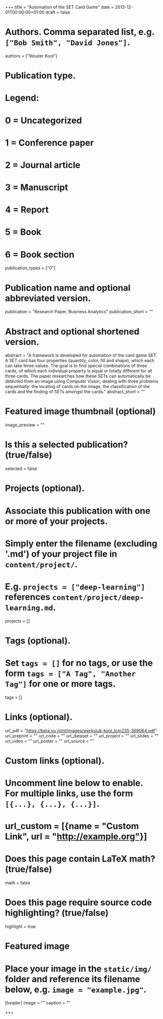 +++
title = "Automation of the SET Card Game"
date = 2013-12-01T00:00:00+01:00
draft = false

# Authors. Comma separated list, e.g. `["Bob Smith", "David Jones"]`.
authors = ["Wouter Kool"]

# Publication type.
# Legend:
# 0 = Uncategorized
# 1 = Conference paper
# 2 = Journal article
# 3 = Manuscript
# 4 = Report
# 5 = Book
# 6 = Book section
publication_types = ["0"]

# Publication name and optional abbreviated version.
publication = "Research Paper, Business Analytics"
publication_short = ""

# Abstract and optional shortened version.
abstract = "A framework is developed for automation of the card game SET. A SET card has four properties (quantity, color, fill and shape), which each can take three values. The goal is to find special combinations of three cards, of which each individual property is equal or totally different for all three cards. The paper researches how these SETs can automatically be detected from an image using Computer Vision, dealing with three problems sequentially: the locating of cards on the image, the classification of the cards and the finding of SETs amongst the cards."
abstract_short = ""

# Featured image thumbnail (optional)
image_preview = ""

# Is this a selected publication? (true/false)
selected = false

# Projects (optional).
#   Associate this publication with one or more of your projects.
#   Simply enter the filename (excluding '.md') of your project file in `content/project/`.
#   E.g. `projects = ["deep-learning"]` references `content/project/deep-learning.md`.
projects = []

# Tags (optional).
#   Set `tags = []` for no tags, or use the form `tags = ["A Tag", "Another Tag"]` for one or more tags.
tags = []

# Links (optional).
url_pdf = "https://beta.vu.nl/nl/Images/werkstuk-kool_tcm235-369064.pdf"
url_preprint = ""
url_code = ""
url_dataset = ""
url_project = ""
url_slides = ""
url_video = ""
url_poster = ""
url_source = ""

# Custom links (optional).
#   Uncomment line below to enable. For multiple links, use the form `[{...}, {...}, {...}]`.
# url_custom = [{name = "Custom Link", url = "http://example.org"}]

# Does this page contain LaTeX math? (true/false)
math = false

# Does this page require source code highlighting? (true/false)
highlight = true

# Featured image
# Place your image in the `static/img/` folder and reference its filename below, e.g. `image = "example.jpg"`.
[header]
image = ""
caption = ""

+++
